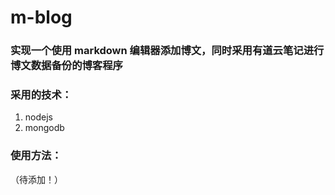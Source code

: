 m-blog
======

### 实现一个使用 markdown 编辑器添加博文，同时采用有道云笔记进行博文数据备份的博客程序

### 采用的技术：

1. nodejs
2. mongodb

### 使用方法：

（待添加！）

